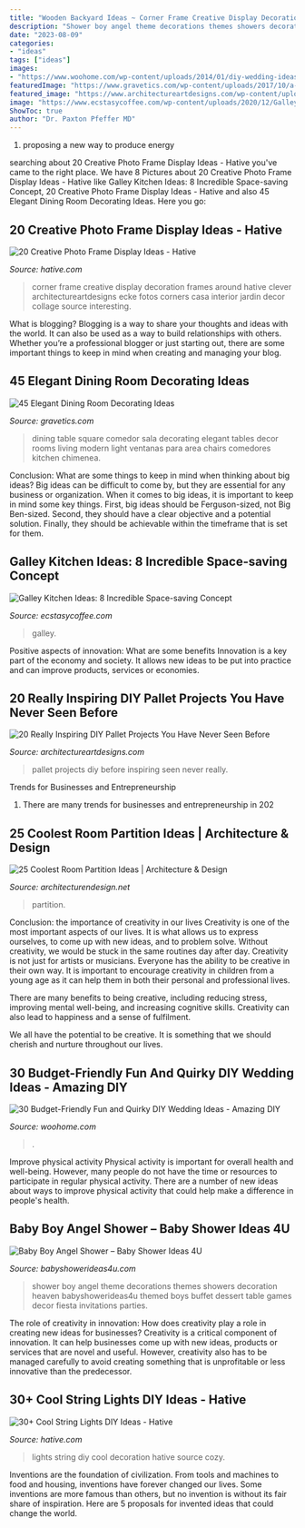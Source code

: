 ```yaml
---
title: "Wooden Backyard Ideas ~ Corner Frame Creative Display Decoration Frames Around Hative Clever Architectureartdesigns Ecke Fotos Corners Casa Interior Jardin Decor Collage Source Interesting"
description: "Shower boy angel theme decorations themes showers decoration heaven babyshowerideas4u themed boys buffet dessert table games decor fiesta invitations parties"
date: "2023-08-09"
categories:
- "ideas"
tags: ["ideas"]
images:
- "https://www.woohome.com/wp-content/uploads/2014/01/diy-wedding-ideas-10.jpg"
featuredImage: "https://www.gravetics.com/wp-content/uploads/2017/10/a-surprising-element-to-dining-rooms.jpg"
featured_image: "https://www.architectureartdesigns.com/wp-content/uploads/2016/03/2-63.jpg"
image: "https://www.ecstasycoffee.com/wp-content/uploads/2020/12/Galley-Kitchen-full-of-woody-surfaces-800x1200.jpg"
ShowToc: true
author: "Dr. Paxton Pfeffer MD"
---
```



1. proposing a new way to produce energy 

	

		
searching about 20 Creative Photo Frame Display Ideas - Hative you've came to the right place. We have 8 Pictures about 20 Creative Photo Frame Display Ideas - Hative like Galley Kitchen Ideas: 8 Incredible Space-saving Concept, 20 Creative Photo Frame Display Ideas - Hative and also 45 Elegant Dining Room Decorating Ideas. Here you go:
		
    
## 20 Creative Photo Frame Display Ideas - Hative

<img loading=lazy src="https://hative.com/wp-content/uploads/2014/08/photo-frame-ideas/5-photo-frame-around-corner.jpg" onerror="this.onerror=null;this.src='https://tse1.mm.bing.net/th?id=OIP.r4PggnZlnCafjFdPvt4uuQHaLc&amp;pid=15.1';" alt="20 Creative Photo Frame Display Ideas - Hative">

_Source: hative.com_

>corner frame creative display decoration frames around hative clever architectureartdesigns ecke fotos corners casa interior jardin decor collage source interesting. 

	

What is blogging?
Blogging is a way to share your thoughts and ideas with the world. It can also be used as a way to build relationships with others. Whether you’re a professional blogger or just starting out, there are some important things to keep in mind when creating and managing your blog.

    
## 45 Elegant Dining Room Decorating Ideas

<img loading=lazy src="https://www.gravetics.com/wp-content/uploads/2017/10/a-surprising-element-to-dining-rooms.jpg" onerror="this.onerror=null;this.src='https://tse2.mm.bing.net/th?id=OIP.XKXC3GYDJsH0bY-eY0Zy3QHaLH&amp;pid=15.1';" alt="45 Elegant Dining Room Decorating Ideas">

_Source: gravetics.com_

>dining table square comedor sala decorating elegant tables decor rooms living modern light ventanas para area chairs comedores kitchen chimenea. 

	

Conclusion: What are some things to keep in mind when thinking about big ideas?
Big ideas can be difficult to come by, but they are essential for any business or organization. When it comes to big ideas, it is important to keep in mind some key things. First, big ideas should be Ferguson-sized, not Big Ben-sized. Second, they should have a clear objective and a potential solution. Finally, they should be achievable within the timeframe that is set for them.

    
## Galley Kitchen Ideas: 8 Incredible Space-saving Concept

<img loading=lazy src="https://www.ecstasycoffee.com/wp-content/uploads/2020/12/Galley-Kitchen-full-of-woody-surfaces-800x1200.jpg" onerror="this.onerror=null;this.src='https://tse1.mm.bing.net/th?id=OIP.A99iSRMPybejLRrvFOAHIAHaLH&amp;pid=15.1';" alt="Galley Kitchen Ideas: 8 Incredible Space-saving Concept">

_Source: ecstasycoffee.com_

>galley. 

	

Positive aspects of innovation: What are some benefits
Innovation is a key part of the economy and society. It allows new ideas to be put into practice and can improve products, services or economies.

    
## 20 Really Inspiring DIY Pallet Projects You Have Never Seen Before

<img loading=lazy src="https://www.architectureartdesigns.com/wp-content/uploads/2016/03/2-63.jpg" onerror="this.onerror=null;this.src='https://tse3.mm.bing.net/th?id=OIP.uHtefiEliy9lykaeOb8fHAHaNd&amp;pid=15.1';" alt="20 Really Inspiring DIY Pallet Projects You Have Never Seen Before">

_Source: architectureartdesigns.com_

>pallet projects diy before inspiring seen never really. 

	

Trends for Businesses and Entrepreneurship
1. There are many trends for businesses and entrepreneurship in 202
    
## 25 Coolest Room Partition Ideas | Architecture &amp; Design

<img loading=lazy src="https://cdn.architecturendesign.net/wp-content/uploads/2014/08/951.jpg" onerror="this.onerror=null;this.src='https://tse3.mm.bing.net/th?id=OIP.l6uPWvwx0ulWGilhQm37mgHaLK&amp;pid=15.1';" alt="25 Coolest Room Partition Ideas | Architecture &amp; Design">

_Source: architecturendesign.net_

>partition. 

	

Conclusion: the importance of creativity in our lives
Creativity is one of the most important aspects of our lives. It is what allows us to express ourselves, to come up with new ideas, and to problem solve. Without creativity, we would be stuck in the same routines day after day.
Creativity is not just for artists or musicians. Everyone has the ability to be creative in their own way. It is important to encourage creativity in children from a young age as it can help them in both their personal and professional lives.

There are many benefits to being creative, including reducing stress, improving mental well-being, and increasing cognitive skills. Creativity can also lead to happiness and a sense of fulfilment.

We all have the potential to be creative. It is something that we should cherish and nurture throughout our lives.

    
## 30 Budget-Friendly Fun And Quirky DIY Wedding Ideas - Amazing DIY

<img loading=lazy src="https://www.woohome.com/wp-content/uploads/2014/01/diy-wedding-ideas-10.jpg" onerror="this.onerror=null;this.src='https://tse1.mm.bing.net/th?id=OIP.3Beek2sbjcFI8XWQJtt-MAHaLH&amp;pid=15.1';" alt="30 Budget-Friendly Fun and Quirky DIY Wedding Ideas - Amazing DIY">

_Source: woohome.com_

>. 

	

Improve physical activity
Physical activity is important for overall health and well-being. However, many people do not have the time or resources to participate in regular physical activity. There are a number of new ideas about ways to improve physical activity that could help make a difference in people's health.

    
## Baby Boy Angel Shower – Baby Shower Ideas 4U

<img loading=lazy src="https://babyshowerideas4u.com/wp-content/uploads/2016/09/Baby-Boy-Angel-Shower-Dessert-Buffet.jpg" onerror="this.onerror=null;this.src='https://tse1.mm.bing.net/th?id=OIP.CrgMG9yMoGAcG1Er7Z_ZTgHaJ4&amp;pid=15.1';" alt="Baby Boy Angel Shower – Baby Shower Ideas 4U">

_Source: babyshowerideas4u.com_

>shower boy angel theme decorations themes showers decoration heaven babyshowerideas4u themed boys buffet dessert table games decor fiesta invitations parties. 

	

The role of creativity in innovation: How does creativity play a role in creating new ideas for businesses?
Creativity is a critical component of innovation. It can help businesses come up with new ideas, products or services that are novel and useful. However, creativity also has to be managed carefully to avoid creating something that is unprofitable or less innovative than the predecessor.

    
## 30+ Cool String Lights DIY Ideas - Hative

<img loading=lazy src="https://hative.com/wp-content/uploads/2015/01/string-lights-diy-ideas/27-string-lights-diy-ideas.jpg" onerror="this.onerror=null;this.src='https://tse1.mm.bing.net/th?id=OIP.oaoiOre59uFKUhHaYEqeIgHaJ5&amp;pid=15.1';" alt="30+ Cool String Lights DIY Ideas - Hative">

_Source: hative.com_

>lights string diy cool decoration hative source cozy. 

	

Inventions are the foundation of civilization. From tools and machines to food and housing, inventions have forever changed our lives. Some inventions are more famous than others, but no invention is without its fair share of inspiration. Here are 5 proposals for invented ideas that could change the world.

